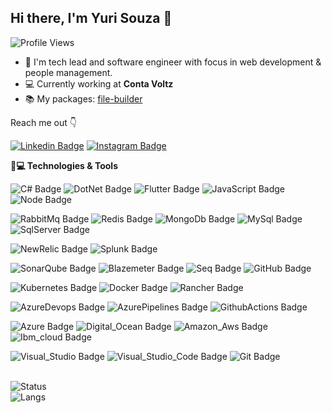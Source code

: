 ## Hi there, I'm Yuri Souza 👋

![Profile Views](https://komarev.com/ghpvc/?username=yurisouza&color=blue)


- 🏢 I'm tech lead and software engineer with focus in web development & people management.
- 💻 Currently working at **Conta Voltz**
- 📚 My packages: [file-builder](https://www.nuget.org/packages/FileBuilder)

 Reach me out  👇
 
[![Linkedin Badge](https://img.shields.io/badge/LinkedIn-0077B5?style=for-the-badge&logo=linkedin&logoColor=white&link=https://www.linkedin.com/in/ramonxm/)](https://www.linkedin.com/in/yuri-souza/)
[![Instagram Badge](https://img.shields.io/badge/Instagram-E4405F?style=for-the-badge&logo=instagram&logoColor=white&link=https://www.instagram.com/ramonxm/)](https://www.instagram.com/yuripereir/)


**🚀💻 Technologies & Tools**

![C# Badge](https://img.shields.io/badge/C_SHARP-239120?style=for-the-badge&logo=c-sharp&logoColor=white) 
![DotNet Badge](https://img.shields.io/badge/.NET-512BD4?style=for-the-badge&logo=.net&logoColor=white) 
![Flutter Badge](https://img.shields.io/badge/Flutter-02569B?style=for-the-badge&logo=flutter&logoColor=white) 
![JavaScript Badge](https://img.shields.io/badge/JavaScript-F7DF1E?style=for-the-badge&logo=javascript&logoColor=black) 
![Node Badge](https://img.shields.io/badge/Node.js-43853D?style=for-the-badge&logo=node.js&logoColor=white) 

![RabbitMq Badge](https://img.shields.io/badge/RabbitMq-FF6600?style=for-the-badge&logo=RabbitMq&logoColor=white)
![Redis Badge](https://img.shields.io/badge/Redis-DC382D?style=for-the-badge&logo=Redis&logoColor=white)
![MongoDb Badge](https://img.shields.io/badge/MongoDb-47A248?style=for-the-badge&logo=MongoDb&logoColor=white)
![MySql Badge](https://img.shields.io/badge/Mysql-4479A1?style=for-the-badge&logo=MySql&logoColor=white)
![SqlServer Badge](https://img.shields.io/badge/Sql_Server-CC2927?style=for-the-badge&logo=microsoft%20sql%20server&logoColor=white)

![NewRelic Badge](https://img.shields.io/badge/NewRelic-008C99?style=for-the-badge&logo=New%20Relic&logoColor=white) 
![Splunk Badge](https://img.shields.io/badge/Splunk-000000?style=for-the-badge&logo=Splunk&logoColor=white) 

![SonarQube Badge](https://img.shields.io/badge/SonarQube-4E9BCD?style=for-the-badge&logo=SonarQube&logoColor=white)
![Blazemeter Badge](https://img.shields.io/badge/Blazemeter-CA2133?style=for-the-badge&logo=Blazemeter&logoColor=white)
![Seq Badge](https://img.shields.io/badge/Seq_Datalust-41454A?style=for-the-badge&logoColor=white)
![GitHub Badge](https://img.shields.io/badge/GitHub-181717?style=for-the-badge&logo=github&logoColor=white)

![Kubernetes Badge](https://img.shields.io/badge/kubernetes-326CE5?style=for-the-badge&logo=kubernetes&logoColor=white) 
![Docker Badge](https://img.shields.io/badge/docker-2496ED?style=for-the-badge&logo=docker&logoColor=white) 
![Rancher Badge](https://img.shields.io/badge/Rancher-0075A8?style=for-the-badge&logo=Rancher&logoColor=white) 

![AzureDevops Badge](https://img.shields.io/badge/Azure_Devops-0078D7?style=for-the-badge&logo=Azure%20Devops&logoColor=white) 
![AzurePipelines Badge](https://img.shields.io/badge/Azure_Pipelines-2560E0?style=for-the-badge&logo=Azure%20Pipelines&logoColor=white) 
![GithubActions Badge](https://img.shields.io/badge/Github_actions-2088FF?style=for-the-badge&logo=github%20actions&logoColor=white) 

![Azure Badge](https://img.shields.io/badge/Azure-0089D6?style=for-the-badge&logo=microsoft-azure&logoColor=white) 
![Digital_Ocean Badge](https://img.shields.io/badge/Digital_Ocean-0080FF?style=for-the-badge&logo=digitalocean&logoColor=white) 
![Amazon_Aws Badge](https://img.shields.io/badge/Amazon_aws-232F3E?style=for-the-badge&logo=amazon%20aws&logoColor=white) 
![Ibm_cloud Badge](https://img.shields.io/badge/ibm_cloud-054ADA?style=for-the-badge&logo=ibm&logoColor=white)

![Visual_Studio Badge](https://img.shields.io/badge/Visual_Studio-5C2D91?style=for-the-badge&logo=visual%20studio&logoColor=white`) 
![Visual_Studio_Code Badge](https://img.shields.io/badge/Visual_Studio_Code-0078D4?style=for-the-badge&logo=visual%20studio%20code&logoColor=white`) 
![Git Badge](https://img.shields.io/badge/Git-F05032?style=for-the-badge&logo=git&logoColor=white)

<br>

<img src="https://github-readme-stats.vercel.app/api?username=yurisouza&show_icons=true&theme=dark" alt="Status" />

<br>

<img src="https://github-readme-stats.vercel.app/api/top-langs/?username=yurisouza&layout=compact&show_icons=true&theme=dark" alt="Langs" />
